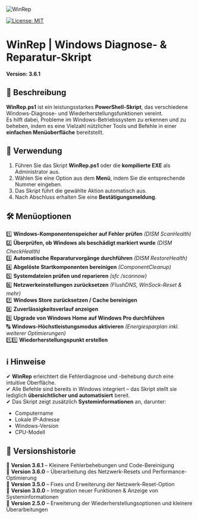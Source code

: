 ![WinRep](https://github.com/user-attachments/assets/0ae514c2-5f21-4724-ad9c-f58bf5b4fe24)

[![License: MIT](https://img.shields.io/badge/License-MIT-yellow.svg)](https://badgen.net/github/license/SD-ITLab/OptimizeWindows)

# WinRep | Windows Diagnose- & Reparatur-Skript  
**Version: 3.6.1**  

## 📌 Beschreibung  
**WinRep.ps1** ist ein leistungsstarkes **PowerShell-Skript**, das verschiedene Windows-Diagnose- und Wiederherstellungsfunktionen vereint.  
Es hilft dabei, Probleme im Windows-Betriebssystem zu erkennen und zu beheben, indem es eine Vielzahl nützlicher Tools und Befehle in einer **einfachen Menüoberfläche** bereitstellt.  

## 🚀 Verwendung  
1. Führen Sie das Skript **WinRep.ps1** oder die **kompilierte EXE** als Administrator aus.  
2. Wählen Sie eine Option aus dem **Menü**, indem Sie die entsprechende Nummer eingeben.  
3. Das Skript führt die gewählte Aktion automatisch aus.  
4. Nach Abschluss erhalten Sie eine **Bestätigungsmeldung**.  

## 🛠️ Menüoptionen  
1️⃣ **Windows-Komponentenspeicher auf Fehler prüfen** *(DISM ScanHealth)*  
2️⃣ **Überprüfen, ob Windows als beschädigt markiert wurde** *(DISM CheckHealth)*  
3️⃣ **Automatische Reparaturvorgänge durchführen** *(DISM RestoreHealth)*  
4️⃣ **Abgelöste Startkomponenten bereinigen** *(ComponentCleanup)*  
5️⃣ **Systemdateien prüfen und reparieren** *(sfc /scannow)*  
6️⃣ **Netzwerkeinstellungen zurücksetzen** *(FlushDNS, WinSock-Reset & mehr)*  
7️⃣ **Windows Store zurücksetzen / Cache bereinigen**  
8️⃣ **Zuverlässigkeitsverlauf anzeigen**  
9️⃣ **Upgrade von Windows Home auf Windows Pro durchführen**  
🔠 **Windows-Höchstleistungsmodus aktivieren** *(Energiesparplan inkl. weiterer Optimierungen)*  
1️⃣1️⃣ **Wiederherstellungspunkt erstellen**  

## ℹ️ Hinweise  
✔ **WinRep** erleichtert die Fehlerdiagnose und -behebung durch eine intuitive Oberfläche.  
✔ Alle Befehle sind bereits in Windows integriert – das Skript stellt sie lediglich **übersichtlicher und automatisiert** bereit.  
✔ Das Skript zeigt zusätzlich **Systeminformationen** an, darunter:  
   - Computername  
   - Lokale IP-Adresse  
   - Windows-Version  
   - CPU-Modell  

## 📝 Versionshistorie  
🔹 **Version 3.6.1** – Kleinere Fehlerbehebungen und Code-Bereinigung  
🔹 **Version 3.6.0** – Überarbeitung des Netzwerk-Resets und Performance-Optimierung  
🔹 **Version 3.5.0** – Fixes und Erweiterung der Netzwerk-Reset-Option  
🔹 **Version 3.0.0** – Integration neuer Funktionen & Anzeige von Systeminformationen  
🔹 **Version 2.5.0** – Erweiterung der Wiederherstellungsoptionen und kleinere Überarbeitungen

